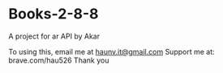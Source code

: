 Books-2-8-8
===========

A project for ar API
by Akar

To using this, email me at haunv.it@gmail.com
Support me at: brave.com/hau526
Thank you
